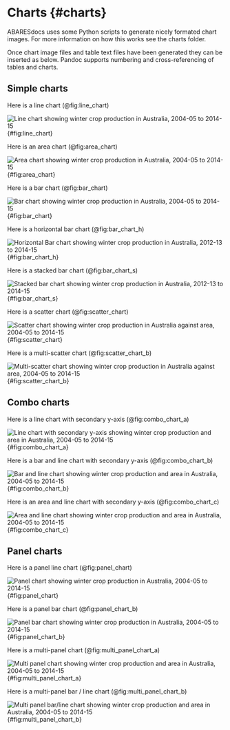 # Charts {#charts}

ABARESdocs uses some Python scripts to generate nicely formated chart images. For more information on how this works see the charts folder.

Once chart image files and table text files have been generated they can be inserted as below. Pandoc supports numbering and cross-referencing of tables and charts. 

## Simple charts

Here is a line chart (@fig:line_chart) 

![Line chart showing winter crop production in Australia, 2004-05 to 2014-15](figures/line_chart){#fig:line_chart}

Here is an area chart (@fig:area_chart) 

![Area chart showing winter crop production in Australia, 2004-05 to 2014-15](figures/area_chart){#fig:area_chart}

Here is a bar chart (@fig:bar_chart) 

![Bar chart showing winter crop production in Australia, 2004-05 to 2014-15](figures/bar_chart){#fig:bar_chart}

Here is a horizontal bar chart (@fig:bar_chart_h) 

![Horizontal Bar chart showing winter crop production in Australia, 2012-13 to 2014-15](figures/bar_chart_h){#fig:bar_chart_h}

Here is a stacked bar chart (@fig:bar_chart_s) 

![Stacked bar chart showing winter crop production in Australia, 2012-13 to 2014-15](figures/bar_chart_s){#fig:bar_chart_s}

Here is a scatter chart (@fig:scatter_chart) 

![Scatter chart showing winter crop production in Australia against area, 2004-05 to 2014-15](figures/scatter_chart){#fig:scatter_chart}

Here is a multi-scatter chart (@fig:scatter_chart_b) 

![Multi-scatter chart showing winter crop production in Australia against area, 2004-05 to 2014-15](figures/scatter_chart_b){#fig:scatter_chart_b}

## Combo charts

Here is a line chart with secondary y-axis (@fig:combo_chart_a) 

![Line chart with secondary y-axis showing winter crop production and area in Australia, 2004-05 to 2014-15](figures/combo_chart_a){#fig:combo_chart_a}

Here is a bar and line chart with secondary y-axis (@fig:combo_chart_b) 

![Bar and line chart showing winter crop production and area in Australia, 2004-05 to 2014-15](figures/combo_chart_b){#fig:combo_chart_b}

Here is an area and line chart with secondary y-axis (@fig:combo_chart_c) 

![Area and line chart showing winter crop production and area in Australia, 2004-05 to 2014-15](figures/combo_chart_c){#fig:combo_chart_c}

## Panel charts

Here is a panel line chart (@fig:panel_chart) 

![Panel chart showing winter crop production in Australia, 2004-05 to 2014-15](figures/panel_chart){#fig:panel_chart}

Here is a panel bar chart (@fig:panel_chart_b) 

![Panel bar chart showing winter crop production in Australia, 2004-05 to 2014-15](figures/panel_chart_b){#fig:panel_chart_b}

Here is a multi-panel chart (@fig:multi_panel_chart_a) 

![Multi panel chart showing winter crop production and area in Australia, 2004-05 to 2014-15](figures/multi_panel_chart_a){#fig:multi_panel_chart_a}

Here is a multi-panel bar / line chart (@fig:multi_panel_chart_b) 

![Multi panel bar/line chart showing winter crop production and area in Australia, 2004-05 to 2014-15](figures/multi_panel_chart_b){#fig:multi_panel_chart_b}


